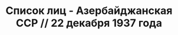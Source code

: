 ---
title: Список лиц - Азербайджанская ССР // 22 декабря 1937 года
description: РГАСПИ, ф.17, оп.171, дело 413, лист 313
images:
- /disk/pictures/v05/17-171-413-313.jpg
- /disk/pictures/v05/17-171-413-314.jpg
- /disk/pictures/v05/17-171-413-315.jpg
- /disk/pictures/v05/17-171-413-316.jpg
- /disk/pictures/v05/17-171-413-317.jpg
- /disk/pictures/v05/17-171-413-318.jpg
---